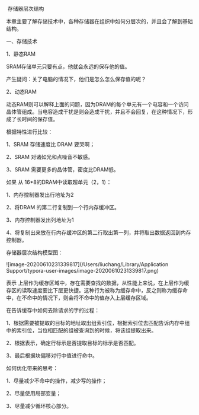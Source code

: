 ​																	存储器层次结构

本章主要了解存储技术中，各种存储器在组织中如何分层次的，并且会了解到基础结构。

一、存储技术

1、静态RAM

SRAM存储单元只要有点，他就会永远的保存他的值。

产生疑问：关了电脑的情况下，他们是怎么怎么保存值的呢？

2、动态RAM

动态RAM则可以解释上面的问题，因为DRAM的每个单元有一个电容和一个访问晶体管组成。当电容造成干扰是则会造成干扰，并且不会回复，在这种情况下，形成了长时间的保存值。

根据特性进行比较：

1、SRAM 存储速度比 DRAM 要哭啊；

2、SRAM 对诸如光和点噪音不敏感。

3、SRAM 需要更多的晶体管，密度比DRAM低。

如果 从 16*8的DRAM中读取超单元（2，1）：

1、内存控制器发出行地址为2

2、将DRAM 的第二行复制到一个行内存缓冲区。

3、内存控制器发出列地址为1

4、将复制出来放在行内存缓冲区的第二行取出第一列，并将取出数据返回到内存控制器。

存储器层次结构模型图：

![image-20200610231339817](/Users/liuchang/Library/Application Support/typora-user-images/image-20200610231339817.png)

表示 上层作为缓存区域中，存在需要查找的数据，从性能上来说，在上层作为缓存区的读取速度要比下层更快捷。这种行为被称为缓存命中，反之则称为缓存命中，在不命中的情况下，则会将不命中的值存入上层缓存区域。

在告诉缓存中如何去除请求的字的过程：

1、根据需要被提取的目标的地址取出组索引位，根据索引位去匹配告诉内存中组中的索引位，当位相匹配的组被查询到的时候，将该组提取出来。

2、根据表示，确定行标示是否提取目标的标示是否匹配。

3、最后根据块偏移对行中值进行命中。

如何优化带来的思考：

1、尽量减少不命中的操作，减少写的操作；

2、尽量使用局部变量；

3、尽量减少循环核心部分。















